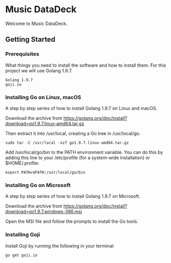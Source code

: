 # Music DataDeck

Welcome to Music DataDeck. 

## Getting Started

### Prerequisites

What things you need to install the software and how to install them. For this project we will use Golang 1.9.7.

```
Golang 1.9.7
goji.io
```

### Installing Go on Linux, macOS

A step by step series of how to install Golang 1.9.7 on Linux and macOS.

Download the archive from https://golang.org/doc/install?download=go1.9.7.linux-amd64.tar.gz

Then extract it into /usr/local, creating a Go tree in /usr/local/go.

```
sudo tar -C /usr/local -xzf go1.9.7.linux-amd64.tar.gz
```

Add /usr/local/go/bin to the PATH environment variable. You can do this by adding this line to your /etc/profile (for a system-wide installation) or $HOME/.profile:

```
export PATH=$PATH:/usr/local/go/bin
```

### Installing Go on Microsoft

A step by step series of how to install Golang 1.9.7 on Microsoft.

Download the archive from https://golang.org/doc/install?download=go1.9.7.windows-386.msi

Open the MSI file and follow the prompts to install the Go tools.

### Installing Goji

Install Goji by running the following in your terminal:

```
go get goji.io
```
